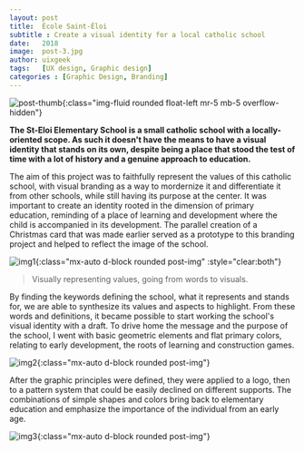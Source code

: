 ```yaml
---
layout: post
title:  École Saint-Éloi
subtitle : Create a visual identity for a local catholic school
date:   2018
image:  post-3.jpg
author: uixgeek
tags:   [UX design, Graphic design]
categories : [Graphic Design, Branding]
---
```

![post-thumb]({{site.baseurl}}/projects/images/steloi/thumb-1.jpg){:class="img-fluid rounded float-left mr-5 mb-5 overflow-hidden"}

**The St-Eloi Elementary School is a small catholic school with a locally-oriented scope. As such it doesn't have the means to have a visual identity that stands on its own, despite being a place that stood the test of time with a lot of history and a genuine approach to education.**

The aim of this project was to faithfully represent the values of this catholic school, with visual branding as a way to mordernize it and differentiate it from other schools, while still having its purpose at the center. It was important to create an identity rooted in the dimension of primary education, reminding of a place of learning and development where the child is accompanied in its development. The parallel creation of a Christmas card that was made earlier served as a prototype to this branding project and helped to reflect the image of the school. 

![img1]({{site.baseurl}}/projects/images/steloi/img-1.jpg){:class="mx-auto d-block rounded post-img" :style="clear:both"}

> Visually representing values, going from words to visuals.

<div style="clear:both" class="paragraph">
By finding the keywords defining the school, what it represents and stands for, we are able to synthesize its values and aspects to highlight. From these words and definitions, it became possible to start working the school's visual identity with a draft. To drive home the message and the purpose of the school, I went with basic geometric elements and flat primary colors, relating to early development, the roots of learning and construction games. 
</div>

![img2]({{site.baseurl}}/projects/images/steloi/img-2.jpg){:class="mx-auto d-block rounded post-img"}

<div style="clear:both" class="paragraph">
After the graphic principles were defined, they were applied to a logo, then to a pattern system that could be easily declined on different supports. The combinations of simple shapes and colors bring back to elementary education and emphasize the importance of the individual from an early age.
</div>

![img3]({{site.baseurl}}/projects/images/steloi/img-3.jpg){:class="mx-auto d-block rounded post-img"}

